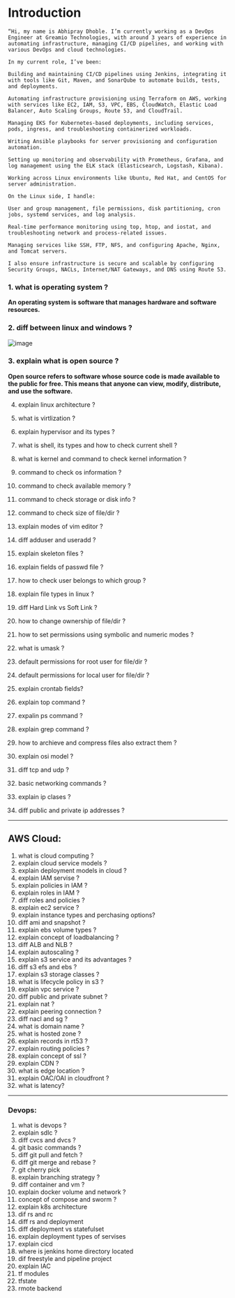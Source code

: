 # Introduction
```color
“Hi, my name is Abhipray Dhoble. I’m currently working as a DevOps Engineer at Greamio Technologies, with around 3 years of experience in automating infrastructure, managing CI/CD pipelines, and working with various DevOps and cloud technologies.

In my current role, I’ve been:

Building and maintaining CI/CD pipelines using Jenkins, integrating it with tools like Git, Maven, and SonarQube to automate builds, tests, and deployments.

Automating infrastructure provisioning using Terraform on AWS, working with services like EC2, IAM, S3, VPC, EBS, CloudWatch, Elastic Load Balancer, Auto Scaling Groups, Route 53, and CloudTrail.

Managing EKS for Kubernetes-based deployments, including services, pods, ingress, and troubleshooting containerized workloads.

Writing Ansible playbooks for server provisioning and configuration automation.

Setting up monitoring and observability with Prometheus, Grafana, and log management using the ELK stack (Elasticsearch, Logstash, Kibana).

Working across Linux environments like Ubuntu, Red Hat, and CentOS for server administration.

On the Linux side, I handle:

User and group management, file permissions, disk partitioning, cron jobs, systemd services, and log analysis.

Real-time performance monitoring using top, htop, and iostat, and troubleshooting network and process-related issues.

Managing services like SSH, FTP, NFS, and configuring Apache, Nginx, and Tomcat servers.

I also ensure infrastructure is secure and scalable by configuring Security Groups, NACLs, Internet/NAT Gateways, and DNS using Route 53.
```

### 1. what is operating system ?

**An operating system is software that manages hardware and software resources.**

### 2. diff between linux and windows ?
  
![image](https://github.com/user-attachments/assets/c0ea28a5-0235-4679-857f-a94f7b74f7c6)

### 3. explain what is open source ?

**Open source refers to software whose source code is made available to the public for free. This means that anyone can view, modify, distribute, and use the software.** 

4. explain linux architecture ?

5. what is virtlization ?
6. explain hypervisor and its types ?
7. what is shell, its types and how to check current shell ?
8. what is kernel and command to check kernel information ?
9. command to check os information ?
10. command to check available memory ?
11. command to check storage or disk info ?
12. command to check size of file/dir ?
13. explain modes of vim editor ?
14. diff adduser and useradd ?
15. explain skeleton files ?
16. explain fields of passwd file ?
17. how to check user belongs to which group ?
18. explain file types in linux ?
19. diff Hard Link vs Soft Link ?
20. how to change ownership of file/dir ?
21. how to set permissions using symbolic and numeric modes ?
22. what is umask ?
23. default permissions for root user for file/dir ?
24. default permissions for local user for file/dir ?
25. explain crontab fields?
26. explain top command ?
27. expalin ps command ?
28. explain grep command ?
29. how to archieve and compress files also extract them ?
30. explain osi model ?
31. diff tcp and udp ?
32. basic networking commands ?
33. explain ip clases ?
34. diff public and private ip addresses ?
--- 

## AWS Cloud: 
1. what is cloud computing ?
2. explain cloud service models ?
3. explain deployment models in cloud ?
4. explain IAM servise ?
5. explain policies in IAM ?
6. explain roles in IAM ?
7. diff roles and policies ?
8. explain ec2 service ?
9. explain instance types and perchasing options?
10. diff ami and snapshot ?
11. explain ebs volume types ?
12. explain concept of loadbalancing ?
13. diff ALB and NLB ?
14. explain autoscaling ?
15. explain s3 service and its advantages ?
16. diff s3 efs and ebs ?
17. explain s3 storage classes ?
18. what is lifecycle policy in s3 ?
19. explain vpc service ?
20. diff public and private subnet ?
21. explain nat ?
22. explain peering connection ?
23. diff nacl and sg ?
24. what is domain name ?
25. what is hosted zone ?
26. explain records in rt53 ?
27. explain routing policies ?
28. explain concept of ssl ?
29. explain CDN ?
30. what is edge location ?
31. explain OAC/OAI in cloudfront ?
32. what is latency?
--- 
### Devops: 
1. what is devops ?
2. explain sdlc ?
3. diff cvcs and dvcs ?
4. git basic commands ?
5. diff git pull and fetch ?
6. diff git merge and rebase ?
7. git cherry pick 
8. explain branching strategy ?
10. diff container and vm ?
11. explain docker volume and network ?
12. concept of compose and sworm ?
13. explain k8s architecture
14. dif rs and rc 
15. diff rs and deployment
16. diff deployment  vs statefulset 
17. explain deployment types of servises 
18. explain cicd 
19. where is jenkins home directory located 
20. dif freestyle and pipeline project 
21. explain IAC 
22. tf modules 
23. tfstate
24. rmote backend
